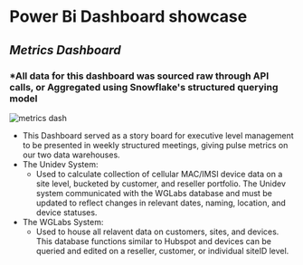 # **Power Bi Dashboard showcase**

##  _Metrics Dashboard_
### *All data for this dashboard was sourced raw through API calls, or Aggregated using Snowflake's structured querying model
![metrics dash](https://github.com/SB0912/WG-Projects/assets/115675038/b99e5caf-63c7-4f91-ad34-1a1c686d53c0)
- This Dashboard served as a story board for executive level management to be presented in weekly structured meetings, giving pulse metrics on our two data warehouses.
- The Unidev System:
  - Used to calculate collection of cellular MAC/IMSI device data on a site level, bucketed by customer, and reseller portfolio. The Unidev system communicated with the WGLabs database and must be updated to reflect changes in relevant dates, naming, location, and device statuses.
- The WGLabs System:
  - Used to house all relavent data on customers, sites, and devices. This database functions similar to Hubspot and devices can be queried and edited on a reseller, customer, or individual siteID level.
